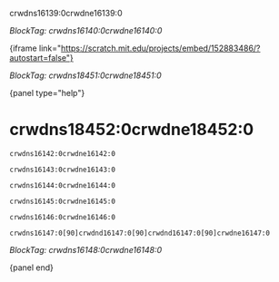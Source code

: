 crwdns16139:0crwdne16139:0

*BlockTag: crwdns16140:0crwdne16140:0*

{iframe link="https://scratch.mit.edu/projects/embed/152883486/?autostart=false"}

*BlockTag: crwdns18451:0crwdne18451:0*

{panel type="help"}

# crwdns18452:0crwdne18452:0

<pre><code class="scratch:split:random">crwdns16142:0crwdne16142:0
</code></pre>

<pre><code class="scratch:split:random">crwdns16143:0crwdne16143:0
</code></pre>

<pre><code class="scratch:split:random">crwdns16144:0crwdne16144:0
</code></pre>

<pre><code class="scratch:split:random">crwdns16145:0crwdne16145:0
</code></pre>

<pre><code class="scratch:split:random">crwdns16146:0crwdne16146:0
</code></pre>

<pre><code class="scratch:split:random">crwdns16147:0[90]crwdnd16147:0[90]crwdnd16147:0[90]crwdne16147:0
</code></pre>

*BlockTag: crwdns16148:0crwdne16148:0*

{panel end}